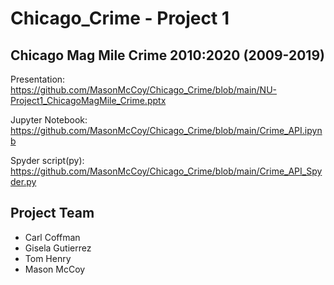 # Chicago_Crime - Project 1

  ## Chicago Mag Mile Crime 2010:2020 (2009-2019)

  Presentation: https://github.com/MasonMcCoy/Chicago_Crime/blob/main/NU-Project1_ChicagoMagMile_Crime.pptx

  Jupyter Notebook: https://github.com/MasonMcCoy/Chicago_Crime/blob/main/Crime_API.ipynb

  Spyder script(py): https://github.com/MasonMcCoy/Chicago_Crime/blob/main/Crime_API_Spyder.py

  ## Project Team
  - Carl Coffman
  - Gisela Gutierrez
  - Tom Henry
  - Mason McCoy
